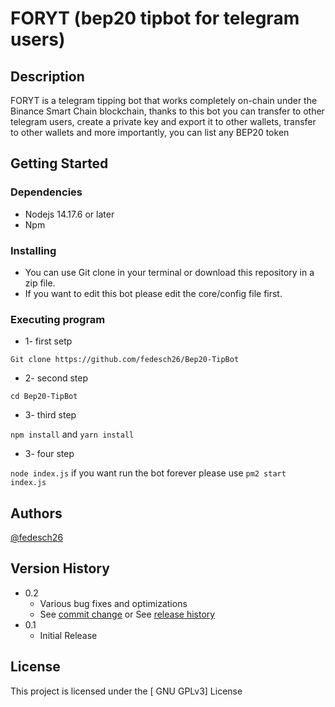 # FORYT (bep20 tipbot for telegram users)



## Description

FORYT is a telegram tipping bot that works completely on-chain under the Binance Smart Chain blockchain, thanks to this bot you can transfer to other telegram users, create a private key and export it to other wallets, transfer to other wallets and more importantly, you can list any BEP20 token

## Getting Started

### Dependencies

* Nodejs 14.17.6 or later
* Npm


### Installing

* You can use Git clone in your terminal or download this repository in a zip file.
* If you want to edit this bot please edit the core/config file first.

### Executing program

* 1- first setp
```
Git clone https://github.com/fedesch26/Bep20-TipBot
```
* 2- second step
```
cd Bep20-TipBot
```
* 3- third step

```npm install``` and ```yarn install```

* 3- four step
 
```node index.js``` if you want run the bot forever please use ```pm2 start index.js ```


## Authors
 
[@fedesch26](https://twitter.com/fede_crypto26)

## Version History

* 0.2
    * Various bug fixes and optimizations
    * See [commit change]() or See [release history]()
* 0.1
    * Initial Release

## License

This project is licensed under the [ GNU GPLv3] License 

